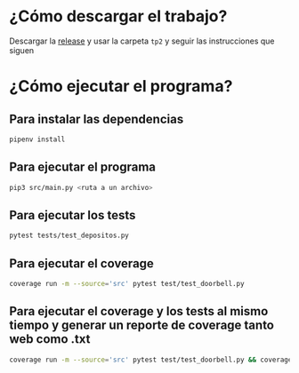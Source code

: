 # ¿Cómo descargar el trabajo?

Descargar la [release](https://github.com/ilitteri/7529-TDA-1/releases/tag/v1.0) y usar la carpeta `tp2` y seguir las instrucciones que siguen

# ¿Cómo ejecutar el programa?

## Para instalar las dependencias

```bash
pipenv install
```

## Para ejecutar el programa

```bash
pip3 src/main.py <ruta a un archivo>
```

## Para ejecutar los tests
```bash
pytest tests/test_depositos.py
```

## Para ejecutar el coverage
```bash
coverage run -m --source='src' pytest test/test_doorbell.py
```

## Para ejecutar el coverage y los tests al mismo tiempo y generar un reporte de coverage tanto web como .txt
```bash
coverage run -m --source='src' pytest test/test_doorbell.py && coverage report -m > coverage.txt && coverage html
```
